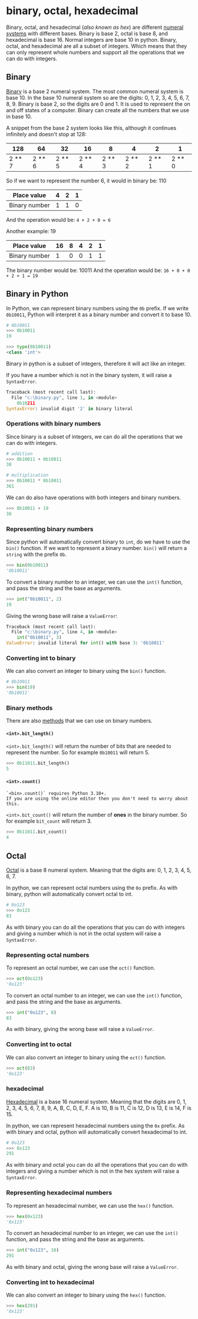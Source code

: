 # binary, octal, hexadecimal

Binary, octal, and hexadecimal (_also known as hex_) are different [numeral systems][numeral-systems] with different bases.
Binary is base 2, octal is base 8, and hexadecimal is base 16.
Normal integers are base 10 in python.
Binary, octal, and hexadecimal are all a subset of integers.
Which means that they can only represent whole numbers and support all the operations that we can do with integers.

## Binary

[Binary][binary] is a base 2 numeral system.
The most common numeral system is base 10.
In the base 10 numeral system so are the digits: 0, 1, 2, 3, 4, 5, 6, 7, 8, 9.
Binary is base 2, so the digits are 0 and 1.
It is used to represent the on and off states of a computer.
Binary can create all the numbers that we use in base 10.

A snippet from the base 2 system looks like this, although it continues infinitely and doesn't stop at 128:

| 128      | 64       | 32       | 16       | 8        | 4        | 2        | 1        |
| -------- | -------- | -------- | -------- | -------- | -------- | -------- | -------- |
| 2 \*\* 7 | 2 \*\* 6 | 2 \*\* 5 | 2 \*\* 4 | 2 \*\* 3 | 2 \*\* 2 | 2 \*\* 1 | 2 \*\* 0 |

So if we want to represent the number 6, it would in binary be: 110

| Place value   | 4   | 2   | 1   |
| ------------- | --- | --- | --- |
| Binary number | 1   | 1   | 0   |

And the operation would be: `4 + 2 + 0 = 6`

Another example: 19

| Place value   | 16  | 8   | 4   | 2   | 1   |
| ------------- | --- | --- | --- | --- | --- |
| Binary number | 1   | 0   | 0   | 1   | 1   |

The binary number would be: 10011
And the operation would be: `16 + 0 + 0 + 2 + 1 = 19`

## Binary in Python

In Python, we can represent binary numbers using the `0b` prefix.
If we write `0b10011`, Python will interpret it as a binary number and convert it to base 10.

```python
# 0b10011
>>> 0b10011
19

>>> type(0b10011)
<class 'int'>
```

Binary in python is a subset of integers, therefore it will act like an integer.

If you have a number which is not in the binary system, it will raise a `SyntaxError`.

```python
Traceback (most recent call last):
  File "c:\binary.py", line 1, in <module>
    0b10211
SyntaxError: invalid digit '2' in binary literal
```

### Operations with binary numbers

Since binary is a subset of integers, we can do all the operations that we can do with integers.

```python
# addition
>>> 0b10011 + 0b10011
38

# multiplication
>>> 0b10011 * 0b10011
361
```

We can do also have operations with both integers and binary numbers.

```python
>>> 0b10011 + 19
38
```

### Representing binary numbers

Since python will automatically convert binary to `int`, do we have to use the `bin()` function.
If we want to represent a binary number.
`bin()` will return a `string` with the prefix `0b`.

```python
>>> bin(0b10011)
'0b10011'
```

To convert a binary number to an integer, we can use the `int()` function, and pass the string and the base as arguments.

```python
>>> int("0b10011", 2)
19
```

Giving the wrong base will raise a `ValueError`:

```python
Traceback (most recent call last):
  File "c:\binary.py", line 4, in <module>
    int("0b10011", 3)
ValueError: invalid literal for int() with base 3: '0b10011'
```

### Converting int to binary

We can also convert an integer to binary using the `bin()` function.

```python
# 0b10011
>>> bin(19)
'0b10011'
```

### Binary methods

There are also [methods][numeral-systems] that we can use on binary numbers.

#### `<int>.bit_length()`

`<int>.bit_length()` will return the number of bits that are needed to represent the number.
So for example `0b10011` will return 5.

```python
>>> 0b11011.bit_length()
5
```

#### `<int>.count()`

```exercism/note
`<bin>.count()` requires Python 3.10+.
If you are using the online editor then you don't need to worry about this.
```

`<int>.bit_count()` will return the number of **ones** in the binary number.
So for example `bit_count` will return 3.

```python
>>> 0b11011.bit_count()
4
```

## Octal

[Octal][octal] is a base 8 numeral system.
Meaning that the digits are: 0, 1, 2, 3, 4, 5, 6, 7.

In python, we can represent octal numbers using the `0o` prefix.
As with binary, python will automatically convert octal to int.

```python
# 0o123
>>> 0o123
83
```

As with binary you can do all the operations that you can do with integers and giving a number which is not in the octal system will raise a `SyntaxError`.

### Representing octal numbers

To represent an octal number, we can use the `oct()` function.

```python
>>> oct(0o123)
'0o123'
```

To convert an octal number to an integer, we can use the `int()` function, and pass the string and the base as arguments.

```python
>>> int("0o123", 8)
83
```

As with binary, giving the wrong base will raise a `ValueError`.

### Converting int to octal

We can also convert an integer to binary using the `oct()` function.

```python
>>> oct(83)
'0o123'
```

### hexadecimal

[Hexadecimal][hexadecimal] is a base 16 numeral system.
Meaning that the digits are 0, 1, 2, 3, 4, 5, 6, 7, 8, 9, A, B, C, D, E, F.
A is 10, B is 11, C is 12, D is 13, E is 14, F is 15.

In python, we can represent hexadecimal numbers using the `0x` prefix.
As with binary and octal, python will automatically convert hexadecimal to int.

```python
# 0o123
>>> 0x123
291
```

As with binary and octal you can do all the operations that you can do with integers and giving a number which is not in the hex system will raise a `SyntaxError`.

### Representing hexadecimal numbers

To represent an hexadecimal number, we can use the `hex()` function.

```python
>>> hex(0x123)
'0x123'
```

To convert an hexadecimal number to an integer, we can use the `int()` function, and pass the string and the base as arguments.

```python
>>> int("0x123", 16)
291
```

As with binary and octal, giving the wrong base will raise a `ValueError`.

### Converting int to hexadecimal

We can also convert an integer to binary using the `hex()` function.

```python
>>> hex(291)
'0x123'
```

[binary]: https://en.wikipedia.org/wiki/Binary_number
[octal]: https://en.wikipedia.org/wiki/Octal
[hexadecimal]: https://en.wikipedia.org/wiki/Hexadecimal
[numeral-systems]: https://en.wikipedia.org/wiki/Numeral_system
[methods-int]: https://docs.python.org/3/library/stdtypes.html#additional-methods-on-integer-types
